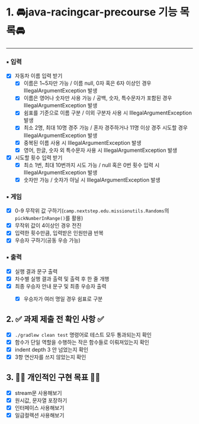 # 1. 🚘java-racingcar-precourse 기능 목록🚘
---

### ▪️ 입력
- [x] 자동차 이름 입력 받기
    - [x] 이름은 1~5자만 가능 / 이름 null, 0자 혹은 6자 이상인 경우 IllegalArgumentException 발생
    - [x] 이름은 영어나 숫자만 사용 가능 / 공백, 숫자, 특수문자가 포함된 경우 IllegalArgumentException 발생
    - [x] 쉼표를 기준으로 이름 구분 / 이외 구분자 사용 시 IllegalArgumentException 발생
    - [x] 최소 2명, 최대 10명 경주 가능 / 혼자 경주하거나 11명 이상 경주 시도할 경우 IllegalArgumentException 발생
    - [x] 중복된 이름 사용 시 IllegalArgumentException 발생
    - [x] 영어, 한글, 숫자 외 특수문자 사용 시 IllegalArgumentException 발생
- [x] 시도할 횟수 입력 받기
    - [x] 최소 1번, 최대 10번까지 시도 가능  / null 혹은 0번 횟수 입력 시 IllegalArgumentException 발생
    - [x] 숫자만 가능 / 숫자가 아닐 시 IllegalArgumentException 발생

### ▪️ 게임
- [x] 0-9 무작위 값 구하기(`camp.nextstep.edu.missionutils.Randoms`의 `pickNumberInRange()`를 활용)
- [x] 무작위 값이 4이상인 경우 전진
- [x] 입력한 횟수만큼, 입력받은 인원만큼 반복
- [x] 우승자 구하기(공동 우승 가능)

### ▪️ 출력
- [x] 실행 결과 문구 출력
- [x] 차수별 실행 결과 출력 및 출력 후 한 줄 개행
- [x] 최종 우승자 안내 문구 및 최종 우승자 출력
    -[x] 우승자가 여러 명일 경우 쉼표로 구분   


## 2. ✅ 과제 제출 전 확인 사항 ✅
- [x] `./gradlew clean test` 명령어로 테스트 모두 통과되는지 확인
- [x] 함수가 단일 역할을 수행하는 작은 함수들로 이뤄져있는지 확인
- [x] indent depth 3 안 넘었는지 확인
- [x] 3항 연산자를 쓰지 않았는지 확인

## 3. 👊🏻 개인적인 구현 목표 👊🏻
- [x] stream문 사용해보기
- [x] 원시값, 문자열 포장하기
- [x] 인터페이스 사용해보기
- [x] 일급컬렉션 사용해보기
